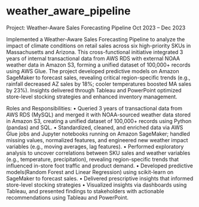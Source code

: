 # weather_aware_pipeline

Project: Weather-Aware Sales Forecasting Pipeline			                            		     Oct 2023 – Dec 2023

Implemented a Weather-Aware Sales Forecasting Pipeline to analyze the impact of climate conditions on retail sales across six high-priority SKUs in Massachusetts and Arizona. This cross-functional initiative integrated 3 years of internal transactional data from AWS RDS with external NOAA weather data in Amazon S3, forming a unified dataset of 100,000+ records using AWS Glue. The project developed predictive models on Amazon SageMaker to forecast sales, revealing critical region-specific trends (e.g., rainfall decreased AZ sales by 18%; cooler temperatures boosted MA sales by 23%). Insights delivered through Tableau and PowerPoint optimized store-level stocking strategies and enhanced inventory management.

Roles and Responsibilities:
•	Queried 3 years of transactional data from AWS RDS (MySQL) and merged it with NOAA-sourced weather data stored in Amazon S3, creating a unified dataset of 100,000+ records using Python (pandas) and SQL.
•	Standardized, cleaned, and enriched data via AWS Glue jobs and Jupyter notebooks running on Amazon SageMaker; handled missing values, normalized features, and engineered new weather impact variables (e.g., moving averages, lag features).
•	Performed exploratory analysis to uncover correlations between SKU sales and weather variables (e.g., temperature, precipitation), revealing region-specific trends that influenced in-store foot traffic and product demand.
•	Developed predictive models(Random Forest and Linear Regression) using scikit-learn on SageMaker to forecast sales.
•	Delivered prescriptive insights that informed store-level stocking strategies
•	Visualized insights via dashboards using Tableau, and presented findings to stakeholders with actionable recommendations using Tableau and PowerPoint.
